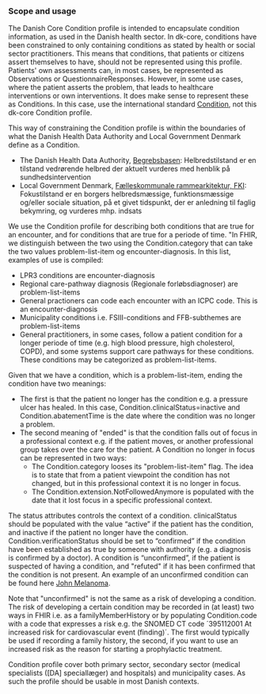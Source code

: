 ### Scope and usage
The Danish Core Condition profile is intended to encapsulate condition information, as used in the Danish health sector. In dk-core, conditions have been constrained to only containing conditions as stated by health or social sector practitioners. This means that conditions, that patients or citizens assert themselves to have, should not be represented using this profile. Patients' own assessments can, in most cases, be represented as Observations or QuestionnaireResponses. However, in some use cases, where the patient asserts the problem, that leads to healthcare interventions or own interventions. It does make sense to represent these as Conditions. In this case, use the international standard [Condition](https://www.hl7.org/fhir/condition.html), not this dk-core Condition profile.

This way of constraining the Condition profile is within the boundaries of what the Danish Health Data Authority and Local Government Denmark define as a Condition.
* The Danish Health Data Authority, [Begrebsbasen](https://sundhedsdata.iterm.dk/): Helbredstilstand er en tilstand vedrørende helbred der aktuelt vurderes med henblik på sundhedsintervention
* Local Government Denmark, [Fælleskommunale rammearkitektur, FKI](http://info.rammearkitektur.dk/SocialOgSundhed/FKI/ClassDiagram/d2ca33a5-a53c-4f83-82e5-0f9f7ce7a325.htm): Fokustilstand er en borgers helbredsmæssige, funktionsmæssige og/eller sociale situation, på et givet tidspunkt, der er anledning til faglig bekymring, og vurderes mhp. indsats

We use the Condition profile for describing both conditions that are true for an encounter, and for conditions that are true for a periode of time. "In FHIR, we distinguish between the two using the Condition.category that can take the two values problem-list-item og encounter-diagnosis. In this list, examples of use is compiled:
* LPR3 conditions are encounter-diagnosis
* Regional care-pathway diagnosis (Regionale forløbsdiagnoser) are problem-list-items 
* General practioners can code each encounter with an ICPC code. This is an encounter-diagnosis
* Municipality conditions i.e. FSIII-conditions and FFB-subthemes are problem-list-items
* General practitioners, in some cases, follow a patient condition for a longer periode of time (e.g. high blood pressure, high cholesterol, COPD), and some systems support care pathways for these conditions. These conditions may be categorized as problem-list-items.

Given that we have a condition, which is a problem-list-item, ending the condition have two meanings:
* The first is that the patient no longer has the condition e.g. a pressure ulcer has healed. In this case, Condition.clinicalStatus=inactive and Condition.abatementTime is the date where the condition was no longer a problem.
* The second meaning of "ended" is that the condition falls out of focus in a professional context e.g. if the patient moves, or another professional group takes over the care for the patient. A Condition no longer in focus can be represented in two ways:
  * The Condition.category looses its "problem-list-item" flag. The idea is to state that from a patient viewpoint the condition has not changed, but in this professional context it is no longer in focus.
  * The Condition.extension.NotFollowedAnymore is populated with the date that it lost focus in a specific professional context.

The status attributes controls the context of a condition. clinicalStatus should be populated with the value “active” if the patient has the condition, and inactive if the patient no longer have the condition. Condition.verificationStatus should be set to “confirmed” if the condition have been established as true by someone with authority (e.g. a diagnosis is confirmed by a doctor). A condition is “unconfirmed”, if the patient is suspected of having a condition, and "refuted" if it has been confirmed that the condition is not present. An example of an unconfirmed condition can be found here [John Melanoma](Condition-JohnMelanoma.html).

Note that "unconfirmed" is not the same as a risk of developing a condition. The risk of developing a certain condition may be recorded in (at least) two ways in FHIR i.e. as a familyMemberHistory or by populating Condition.code with a code that expresses a risk e.g. the SNOMED CT code ´395112001 At increased risk for cardiovascular event (finding)´. The first would typically be used if recording a family history, the second, if you want to use an increased risk as the reason for starting a prophylactic treatment.

Condition profile cover both primary sector, secondary sector (medical specialists ([DA] speciallæger) and hospitals) and municipality cases. As such the profile should be usable in most Danish contexts.
